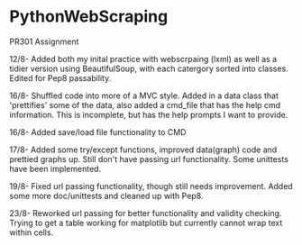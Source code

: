 # PythonWebScraping
PR301 Assignment

12/8- Added both my inital practice with webscrpaing (lxml) as well as a tidier version using BeautifulSoup, with each catergory sorted into classes. Edited for Pep8 passability.

16/8- Shuffled code into more of a MVC style. Added in a data class that 'prettifies' some of the data, also added a cmd_file that has the help cmd information. This is incomplete, but has the help prompts I want to provide.

16/8- Added save/load file functionality to CMD

17/8- Added some try/except functions, improved data(graph) code and prettied graphs up. Still don't have passing url functionality. Some unittests have been implemented.

19/8- Fixed url passing functionality, though still needs improvement. Added some more doc/unittests and cleaned up with Pep8.

23/8- Reworked url passing for better functionality and validity checking. Trying to get a table working for matplotlib but currently cannot wrap text within cells. 
